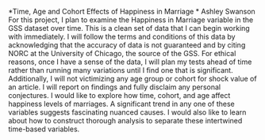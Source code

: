 *Time, Age and Cohort Effects of Happiness in Marriage *
Ashley Swanson
For this project, I plan to examine the Happiness in Marriage variable in the GSS dataset over time. This is a clean set of data that I can begin working with immediately.
I will follow the terms and conditions of this data by acknowledging that the accuracy of data is not guaranteed and by citing NORC at the University of Chicago, the source of the GSS.
For ethical reasons, once I have a sense of the data, I will plan my tests ahead of time rather than running many variations until I find one that is significant. Additionally, I will not victimizing any age group or cohort for shock value of an article. I will report on findings and fully disclaim any personal conjectures.
I would like to explore how time, cohort, and age affect happiness levels of marriages. A significant trend in any one of these variables suggests fascinating nuanced causes. I would also like to learn about how to construct thorough analysis to separate these intertwined time-based variables.
